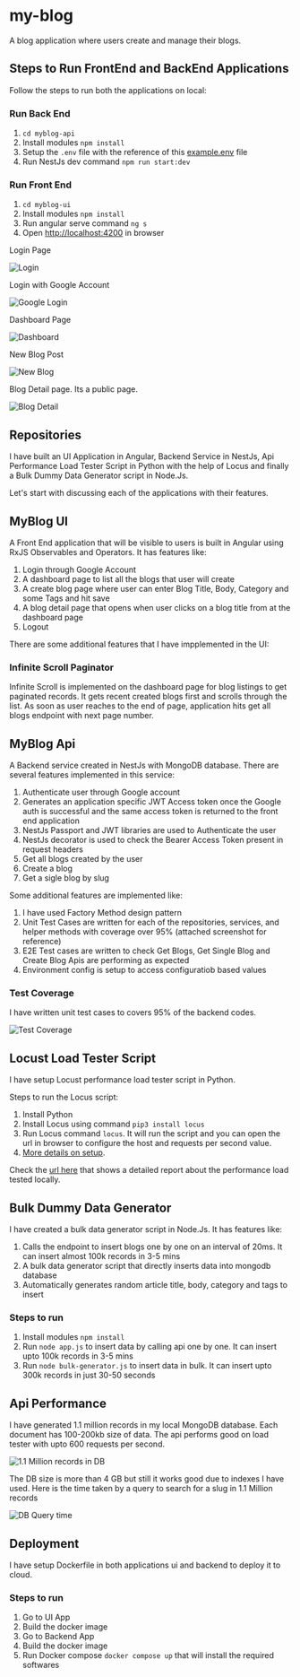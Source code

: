# my-blog

A blog application where users create and manage their blogs.

## Steps to Run FrontEnd and BackEnd Applications

Follow the steps to run both the applications on local:

### Run Back End

1. ```cd myblog-api```
2. Install modules ```npm install```
3. Setup the `.env` file with the reference of this [example.env](/myblog-api/example.env) file
4. Run NestJs dev command ```npm run start:dev```

### Run Front End

1. ```cd myblog-ui```
2. Install modules ```npm install```
3. Run angular serve command ```ng s```
4. Open [http://localhost:4200](http://localhost:4200) in browser

Login Page

![Login](/static/login-page.PNG)

Login with Google Account

![Google Login](/static/google-login.PNG)

Dashboard Page

![Dashboard](/static/dashboard.PNG)

New Blog Post

![New Blog](/static/new-post.PNG)

Blog Detail page. Its a public page.

![Blog Detail](/static/detail.PNG)

## Repositories

I have built an UI Application in Angular, Backend Service in NestJs, Api Performance Load Tester Script in Python with the help of Locus and finally a Bulk Dummy Data Generator script in Node.Js.

Let's start with discussing each of the applications with their features.

## MyBlog UI

A Front End application that will be visible to users is built in Angular using RxJS Observables and Operators. It has features like:

1. Login through Google Account
2. A dashboard page to list all the blogs that user will create
3. A create blog page where user can enter Blog Title, Body, Category and some Tags and hit save
4. A blog detail page that opens when user clicks on a blog title from at the dashboard page
5. Logout

There are some additional features that I have impplemented in the UI:

### Infinite Scroll Paginator

Infinite Scroll is implemented on the dashboard page for blog listings to get paginated records. It gets recent created blogs first and scrolls through the list.
As soon as user reaches to the end of page, application hits get all blogs endpoint with next page number.

## MyBlog Api

A Backend service created in NestJs with MongoDB database. There are several features implemented in this service:

1. Authenticate user through Google account
2. Generates an application specific JWT Access token once the Google auth is successful and the same access token is returned to the front end application
3. NestJs Passport and JWT libraries are used to Authenticate the user
4. NestJs decorator is used to check the Bearer Access Token present in request headers
5. Get all blogs created by the user
6. Create a blog
7. Get a sigle blog by slug

Some additional features are implemented like:

1. I have used Factory Method design pattern
2. Unit Test Cases are written for each of the repositories, services, and helper methods with coverage over 95% (attached screenshot for reference)
3. E2E Test cases are written to check Get Blogs, Get Single Blog and Create Blog Apis are performing as expected
4. Environment config is setup to access configuratiob based values


### Test Coverage

I have written unit test cases to covers 95% of the backend codes.

![Test Coverage](/static/test-coverage.PNG)

## Locust Load Tester Script

I have setup Locust performance load tester script in Python.

Steps to run the Locus script:

1. Install Python
2. Install Locus using command ```pip3 install locus```
3. Run Locus command ```locus```. It will run the script and you can open the url in browser to configure the host and requests per second value.
4. [More details on setup](https://docs.locust.io/en/stable/installation.html).

Check the [url here](/static/locust-report.html) that shows a detailed report about the performance load tested locally.

## Bulk Dummy Data Generator

I have created a bulk data generator script in Node.Js. It has features like:

1. Calls the endpoint to insert blogs one by one on an interval of 20ms. It can insert almost 100k records in 3-5 mins
2. A bulk data generator script that directly inserts data into mongodb database
3. Automatically generates random article title, body, category and tags to insert

### Steps to run

1. Install modules ```npm install```
2. Run ```node app.js``` to insert data by calling api one by one. It can insert upto 100k records in 3-5 mins
3. Run ```node bulk-generator.js``` to insert data in bulk. It can insert upto 300k records in just 30-50 seconds

## Api Performance

I have generated 1.1 million records in my local MongoDB database. Each document has 100-200kb size of data. The api performs good on load tester with upto 600 requests per second.

![1.1 Million records in DB](/static//mongo-records.PNG)

The DB size is more than 4 GB but still it works good due to indexes I have used.
Here is the time taken by a query to search for a slug in 1.1 Million records

![DB Query time](/static/db-query-performance.PNG)

## Deployment

I have setup Dockerfile in both applications ui and backend to deploy it to cloud.

### Steps to run

1. Go to UI App
2. Build the docker image
3. Go to Backend App
4. Build the docker image
5. Run Docker compose ```docker compose up``` that will install the required softwares
